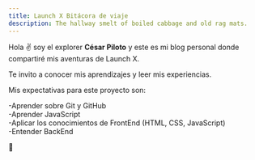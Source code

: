 ```yaml
---
title: Launch X Bitácora de viaje
description: The hallway smelt of boiled cabbage and old rag mats.
---
```


Hola ✌️  soy el explorer **César Piloto** y este es mi blog personal donde compartiré mis aventuras de Launch X.

Te invito a conocer mis aprendizajes y leer mis experiencias.

Mis expectativas para este proyecto son:

-Aprender sobre Git y GitHub <br />
-Aprender JavaScript <br />
-Aplicar los conocimientos de FrontEnd (HTML, CSS, JavaScript) <br />
-Entender BackEnd <br />



🚀
